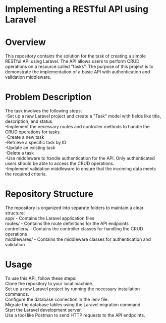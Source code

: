 
#  Implementing a RESTful API using Laravel
# Overview
This repository contains the solution for the task of creating a simple RESTful API using Laravel. The API allows users to perform CRUD operations on a resource called "tasks". The purpose of this project is to demonstrate the implementation of a basic API with authentication and validation middleware.

# Problem Description

The task involves the following steps: <br>
-Set up a new Laravel project and create a "Task" model with fields like title, description, and status. <br>
-Implement the necessary routes and controller methods to handle the CRUD operations for tasks. <br>
-Create a new task <br>
-Retrieve a specific task by ID <br>
-Update an existing task<br>
-Delete a task<br>
-Use middleware to handle authentication for the API. Only authenticated users should be able to access the CRUD operations.<br>
-Implement validation middleware to ensure that the incoming data meets the required criteria.<br>
# Repository Structure
The repository is organized into separate folders to maintain a clear structure:<br>
app/ - Contains the Laravel application files<br>
routes/ - Contains the route definitions for the API endpoints<br>
controllers/ - Contains the controller classes for handling the CRUD operations<br>
middlewares/ - Contains the middleware classes for authentication and validation<br>
# Usage
To use this API, follow these steps:<br>
Clone the repository to your local machine.<br>
Set up a new Laravel project by running the necessary installation commands.<br>
Configure the database connection in the .env file.<br>
Migrate the database tables using the Laravel migration command.<br>
Start the Laravel development server.<br>
Use a tool like Postman to send HTTP requests to the API endpoints.<br>
